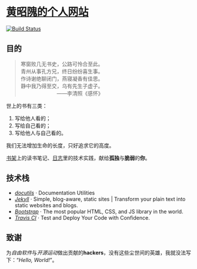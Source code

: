 # [黄昭隗的个人网站](https://www.brave1984.com/)

[![Build Status](https://travis-ci.com/brave1984/brave1984.github.io.svg?branch=develop)](https://travis-ci.com/brave1984/brave1984.github.io)

## 目的

> 寒窗败几无书史，公路可怜合至此。  
青州从事孔方兄，终日纷纷喜生事。  
作诗谢绝聊闭门，燕寝凝香有佳思。  
静中我乃得至交，乌有先生子虚子。  
&emsp;&emsp;&emsp;&emsp;&emsp;&emsp;&emsp;——李清照《感怀》

世上的书有三类：

1. 写给他人看的；
2. 写给自己看的；
3. 写给他人与自己看的。

我们无法增加生命的长度，只好追求它的高度。

[书架](https://www.brave1984.com/bookshelf/)上的读书笔记、[日志](https://www.brave1984.com/bookshelf/archive/)里的技术实践，献给**孤独**与**脆弱**的**你**。
  
## 技术栈

- [*docutils*](http://docutils.sourceforge.net/ "Docutils") · Documentation Utilities
- [*Jekyll*](https://jekyllrb.com/ "Jekyll") · Simple, blog-aware, static sites | Transform your plain text into static websites and blogs.
- [*Bootstrap*](https://getbootstrap.com/ "Bootstrap") · The most popular HTML, CSS, and JS library in the world.
- [*Travis CI*](https://travis-ci.org/ "Travis CI") · Test and Deploy Your Code with Confidence.

## 致谢

为*自由软件*与*开源运动*做出贡献的**hackers**，没有这些尘世间的英雄，我就没法写下：“*Hello, World!*”。